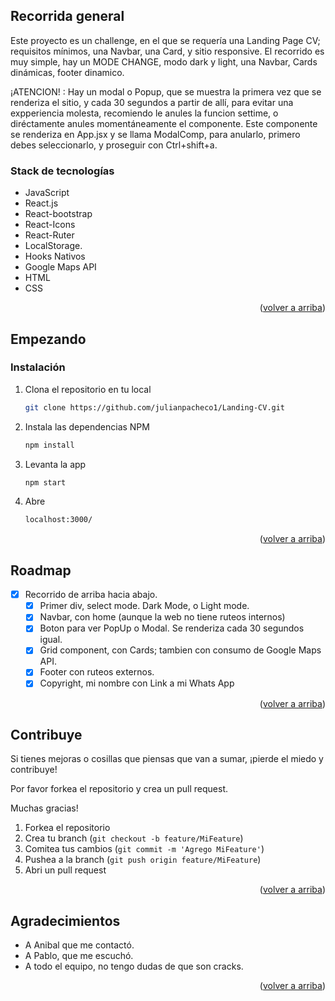 
## Recorrida general
Este proyecto es un challenge, en el que se requería una Landing Page CV; requisitos mínimos, una Navbar, una Card, y sitio responsive.
El recorrido es muy simple, hay un MODE CHANGE, modo dark y light, una Navbar, Cards dinámicas, footer dinamico. 

¡ATENCION! : Hay un modal o Popup, que se muestra la primera vez que se renderiza el sitio, y cada 30 segundos a partir de allí, para evitar una expperiencia molesta, recomiendo le anules la funcion settime, o diréctamente anules momentáneamente el componente. 
Este componente se renderiza en App.jsx y se llama ModalComp, para anularlo, primero debes seleccionarlo, y proseguir con Ctrl+shift+a.


### Stack de tecnologías

- JavaScript
- React.js
- React-bootstrap
- React-Icons
- React-Ruter
- LocalStorage.
- Hooks Nativos
- Google Maps API
- HTML
- CSS



<p align="right">(<a href="#readme-top">volver a arriba</a>)</p>

<!-- GETTING STARTED -->

## Empezando


### Instalación

1. Clona el repositorio en tu local
   ```sh
   git clone https://github.com/julianpacheco1/Landing-CV.git
   ```
2. Instala las dependencias NPM
   ```sh
   npm install
   ```
3. Levanta la app
   ```sh
   npm start
   ```
4. Abre
   ```sh
   localhost:3000/
   ```   

<p align="right">(<a href="#readme-top">volver a arriba</a>)</p>

<!-- API  -->

## Roadmap

- [x] Recorrido de arriba hacia abajo.
  - [x] Primer div, select mode. Dark Mode, o Light mode.
  - [x] Navbar, con home (aunque la web no tiene ruteos internos)
  - [x] Boton para ver PopUp o Modal. Se renderiza cada 30 segundos igual.
  - [x] Grid component, con Cards; tambien con consumo de Google Maps API.
  - [x] Footer con ruteos externos.
  - [x] Copyright, mi nombre con Link a mi Whats App

<p align="right">(<a href="#readme-top">volver a arriba</a>)</p>

<!-- CONTRIBUTING -->

## Contribuye

<p>Si tienes mejoras o cosillas que piensas que van a sumar, ¡pierde el miedo y contribuye!</p>
<p>Por favor forkea el repositorio y crea un pull request.</p>
<p>Muchas gracias!</p>

1. Forkea el repositorio
2. Crea tu branch (`git checkout -b feature/MiFeature`)
3. Comitea tus cambios (`git commit -m 'Agrego MiFeature'`)
4. Pushea a la branch (`git push origin feature/MiFeature`)
5. Abri un pull request


<p align="right">(<a href="#readme-top">volver a arriba</a>)</p>

<!-- ACKNOWLEDGMENTS -->

## Agradecimientos

- A Anibal que me contactó.
- A Pablo, que me escuchó.
- A todo el equipo, no tengo dudas de que son cracks.

<p align="right">(<a href="#readme-top">volver a arriba</a>)</p>
